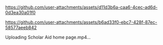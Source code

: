 

https://github.com/user-attachments/assets/d11d3b6a-caa6-4cec-ad6d-0d3ea30a01f0



https://github.com/user-attachments/assets/b6ad33f0-ebc7-428f-87ec-58577aeeb842



Uploading Scholar Aid home page.mp4…

